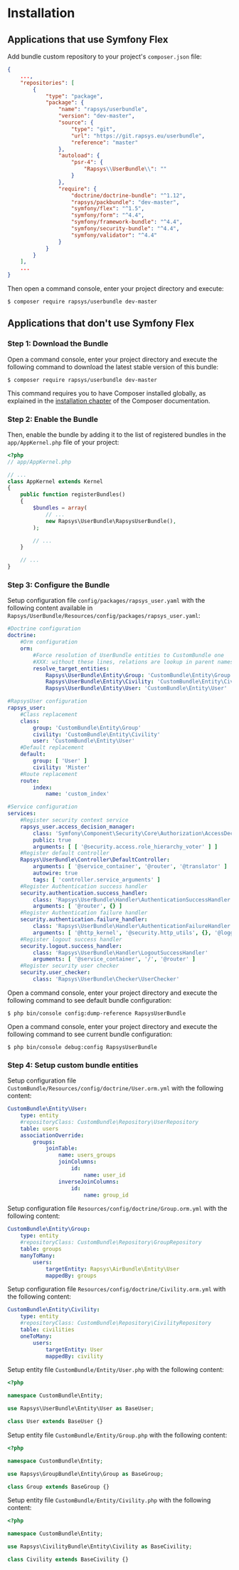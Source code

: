 Installation
============

Applications that use Symfony Flex
----------------------------------

Add bundle custom repository to your project's `composer.json` file:

```json
{
    ...,
    "repositories": [
        {
            "type": "package",
            "package": {
                "name": "rapsys/userbundle",
                "version": "dev-master",
                "source": {
                    "type": "git",
                    "url": "https://git.rapsys.eu/userbundle",
                    "reference": "master"
                },
                "autoload": {
                    "psr-4": {
                        "Rapsys\\UserBundle\\": ""
                    }
                },
                "require": {
                    "doctrine/doctrine-bundle": "^1.12",
                    "rapsys/packbundle": "dev-master",
                    "symfony/flex": "^1.5",
                    "symfony/form": "^4.4",
                    "symfony/framework-bundle": "^4.4",
                    "symfony/security-bundle": "^4.4",
                    "symfony/validator": "^4.4"
                }
            }
        }
    ],
    ...
}
```

Then open a command console, enter your project directory and execute:

```console
$ composer require rapsys/userbundle dev-master
```

Applications that don't use Symfony Flex
----------------------------------------

### Step 1: Download the Bundle

Open a command console, enter your project directory and execute the
following command to download the latest stable version of this bundle:

```console
$ composer require rapsys/userbundle dev-master
```

This command requires you to have Composer installed globally, as explained
in the [installation chapter](https://getcomposer.org/doc/00-intro.md)
of the Composer documentation.

### Step 2: Enable the Bundle

Then, enable the bundle by adding it to the list of registered bundles
in the `app/AppKernel.php` file of your project:

```php
<?php
// app/AppKernel.php

// ...
class AppKernel extends Kernel
{
    public function registerBundles()
    {
        $bundles = array(
            // ...
            new Rapsys\UserBundle\RapsysUserBundle(),
        );

        // ...
    }

    // ...
}
```

### Step 3: Configure the Bundle

Setup configuration file `config/packages/rapsys_user.yaml` with the following
content available in `Rapsys/UserBundle/Resources/config/packages/rapsys_user.yaml`:

```yaml
#Doctrine configuration
doctrine:
    #Orm configuration
    orm:
        #Force resolution of UserBundle entities to CustomBundle one
        #XXX: without these lines, relations are lookup in parent namespace ignoring CustomBundle extension
        resolve_target_entities:
            Rapsys\UserBundle\Entity\Group: 'CustomBundle\Entity\Group'
            Rapsys\UserBundle\Entity\Civility: 'CustomBundle\Entity\Civility'
            Rapsys\UserBundle\Entity\User: 'CustomBundle\Entity\User'

#RapsysUser configuration
rapsys_user:
    #Class replacement
    class:
        group: 'CustomBundle\Entity\Group'
        civility: 'CustomBundle\Entity\Civility'
        user: 'CustomBundle\Entity\User'
    #Default replacement
    default:
        group: [ 'User' ]
        civility: 'Mister'
    #Route replacement
    route:
        index:
            name: 'custom_index'

#Service configuration
services:
    #Register security context service
    rapsys_user.access_decision_manager:
        class: 'Symfony\Component\Security\Core\Authorization\AccessDecisionManager'
        public: true
        arguments: [ [ '@security.access.role_hierarchy_voter' ] ]
    #Register default controller
    Rapsys\UserBundle\Controller\DefaultController:
        arguments: [ '@service_container', '@router', '@translator' ]
        autowire: true
        tags: [ 'controller.service_arguments' ]
    #Register Authentication success handler
    security.authentication.success_handler:
        class: 'Rapsys\UserBundle\Handler\AuthenticationSuccessHandler'
        arguments: [ '@router', {} ]
    #Register Authentication failure handler
    security.authentication.failure_handler:
        class: 'Rapsys\UserBundle\Handler\AuthenticationFailureHandler'
        arguments: [ '@http_kernel', '@security.http_utils', {}, '@logger', '@service_container', '@router', '@rapsys_pack.slugger_util']
    #Register logout success handler
    security.logout.success_handler:
        class: 'Rapsys\UserBundle\Handler\LogoutSuccessHandler'
        arguments: [ '@service_container', '/', '@router' ]
    #Register security user checker
    security.user_checker:
        class: 'Rapsys\UserBundle\Checker\UserChecker'
```

Open a command console, enter your project directory and execute the following
command to see default bundle configuration:

```console
$ php bin/console config:dump-reference RapsysUserBundle
```

Open a command console, enter your project directory and execute the following
command to see current bundle configuration:

```console
$ php bin/console debug:config RapsysUserBundle
```

### Step 4: Setup custom bundle entities

Setup configuration file `CustomBundle/Resources/config/doctrine/User.orm.yml` with the
following content:

```yaml
CustomBundle\Entity\User:
    type: entity
    #repositoryClass: CustomBundle\Repository\UserRepository
    table: users
    associationOverride:
        groups:
            joinTable:
                name: users_groups
                joinColumns:
                    id:
                        name: user_id
                inverseJoinColumns:
                    id:
                        name: group_id
```

Setup configuration file `Resources/config/doctrine/Group.orm.yml` with the
following content:

```yaml
CustomBundle\Entity\Group:
    type: entity
    #repositoryClass: CustomBundle\Repository\GroupRepository
    table: groups
    manyToMany:
        users:
            targetEntity: Rapsys\AirBundle\Entity\User
            mappedBy: groups
```

Setup configuration file `Resources/config/doctrine/Civility.orm.yml` with the
following content:

```yaml
CustomBundle\Entity\Civility:
    type: entity
    #repositoryClass: CustomBundle\Repository\CivilityRepository
    table: civilities
    oneToMany:
        users:
            targetEntity: User
            mappedBy: civility
```

Setup entity file `CustomBundle/Entity/User.php` with the following content:

```php
<?php

namespace CustomBundle\Entity;

use Rapsys\UserBundle\Entity\User as BaseUser;

class User extends BaseUser {}
```

Setup entity file `CustomBundle/Entity/Group.php` with the following content:

```php
<?php

namespace CustomBundle\Entity;

use Rapsys\GroupBundle\Entity\Group as BaseGroup;

class Group extends BaseGroup {}
```

Setup entity file `CustomBundle/Entity/Civility.php` with the following content:

```php
<?php

namespace CustomBundle\Entity;

use Rapsys\CivilityBundle\Entity\Civility as BaseCivility;

class Civility extends BaseCivility {}
```
